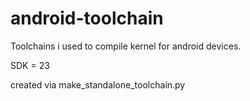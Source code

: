 # android-toolchain
Toolchains i used to compile kernel for android devices.

SDK = 23

created via make_standalone_toolchain.py
